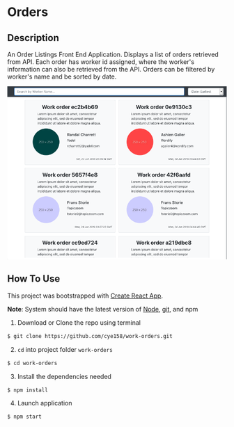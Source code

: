 # Orders

## Description

An Order Listings Front End Application. Displays a list of orders retrieved from API. Each order has worker id assigned, where the worker's information can also be retrieved from the API. Orders can be filtered by worker's name and be sorted by date.

![work order png](./public/sample.png "work order screenshot")

## How To Use

This project was bootstrapped with [Create React App](https://github.com/facebook/create-react-app).

**Note**: System should have the latest version of [Node](https://nodejs.org/en/), [git](https://git-scm.com/downloads), and npm

1. Download or Clone the repo using terminal

```bash
$ git clone https://github.com/cye158/work-orders.git
```

2. `cd` into project folder `work-orders`

```bash
$ cd work-orders
```

3. Install the dependencies needed

```bash
$ npm install
```

4. Launch application

```bash
$ npm start
```
